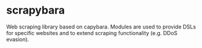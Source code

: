 scrapybara
==========

Web scraping library based on capybara. Modules are used to provide DSLs for specific websites and to extend scraping functionality (e.g. DDoS evasion).